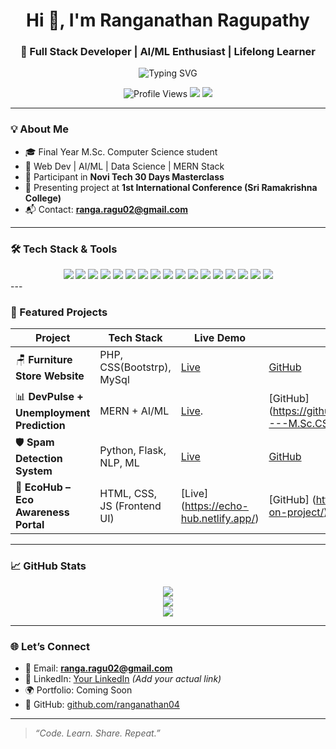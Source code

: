 <h1 align="center">Hi 👋, I'm Ranganathan Ragupathy</h1>
<h3 align="center">🚀 Full Stack Developer | AI/ML Enthusiast | Lifelong Learner</h3>

<p align="center">
  <img src="https://readme-typing-svg.demolab.com?font=Fira+Code&size=22&duration=3000&pause=1000&center=true&vCenter=true&width=435&lines=M.Sc+Computer+Science+Final+Year+Student;Passionate+Web+Developer+%7C+AI%2FML+Explorer;Novi+Tech+Masterclass+Graduate;Always+learning+%F0%9F%93%9A" alt="Typing SVG" />
</p>

<p align="center">
  <img src="https://komarev.com/ghpvc/?username=ranganathan04&label=👀+Profile+Views&color=blueviolet" alt="Profile Views" />
  <img src="https://img.shields.io/badge/Status-Online-brightgreen?style=flat-square&logo=livechat" />
  <img src="https://img.shields.io/badge/Currently-Learning React Native-blue?style=flat-square&logo=react" />
</p>

---

### 💡 About Me

- 🎓 Final Year M.Sc. Computer Science student  
- 🧠 Web Dev | AI/ML | Data Science | MERN Stack  
- 🌟 Participant in **Novi Tech 30 Days Masterclass**  
- 📢 Presenting project at **1st International Conference (Sri Ramakrishna College)**  
- 📬 Contact: **ranga.ragu02@gmail.com**

---

### 🛠️ Tech Stack & Tools

<div align="center">

  <!-- Web & Programming -->
  <img src="https://img.shields.io/badge/HTML5-e34c26?style=for-the-badge&logo=html5&logoColor=white" />
  <img src="https://img.shields.io/badge/CSS3-1572B6?style=for-the-badge&logo=css3&logoColor=white" />
  <img src="https://img.shields.io/badge/JavaScript-yellow?style=for-the-badge&logo=javascript&logoColor=black" />
  <img src="https://img.shields.io/badge/React-61DAFB?style=for-the-badge&logo=react&logoColor=black" />
  <img src="https://img.shields.io/badge/Node.js-339933?style=for-the-badge&logo=nodedotjs&logoColor=white" />
  <img src="https://img.shields.io/badge/Express.js-black?style=for-the-badge&logo=express&logoColor=white" />
  <img src="https://img.shields.io/badge/MongoDB-47A248?style=for-the-badge&logo=mongodb&logoColor=white" />
  <img src="https://img.shields.io/badge/MySQL-00758F?style=for-the-badge&logo=mysql&logoColor=white" />

  <!-- Python & AI/ML -->
  <img src="https://img.shields.io/badge/Python-3776AB?style=for-the-badge&logo=python&logoColor=white" />
  <img src="https://img.shields.io/badge/Flask-000000?style=for-the-badge&logo=flask&logoColor=white" />
  <img src="https://img.shields.io/badge/NLP-FF6F00?style=for-the-badge&logo=spaCy&logoColor=white" />
  <img src="https://img.shields.io/badge/Deep Learning-FF4081?style=for-the-badge&logo=tensorflow&logoColor=white" />
  <img src="https://img.shields.io/badge/Machine Learning-43B02A?style=for-the-badge&logo=scikit-learn&logoColor=white" />
  <img src="https://img.shields.io/badge/Computer Vision-FF5733?style=for-the-badge&logo=opencv&logoColor=white" />

  <!-- Tools -->
  <img src="https://img.shields.io/badge/Git-F05032?style=for-the-badge&logo=git&logoColor=white" />
  <img src="https://img.shields.io/badge/GitHub-181717?style=for-the-badge&logo=github" />
  <img src="https://img.shields.io/badge/VS Code-007ACC?style=for-the-badge&logo=visual-studio-code&logoColor=white" />

</div>
---

### 📌 Featured Projects

| Project | Tech Stack | Live Demo | GitHub |
|--------|------------|-----------|--------|
| 🪑 **Furniture Store Website** | PHP, CSS(Bootstrp), MySql | [Live](...) | [GitHub](https://github.com/ranganathan04/Final-Year-Project---B.Sc.-CS) |
| 📊 **DevPulse + Unemployment Prediction** | MERN + AI/ML | [Live](https://devpulse-unemployment-prediction.netlify.app/). | [GitHub] (https://github.com/ranganathan04/FinalYearProject---M.Sc.CS). |
| 🛡️ **Spam Detection System** | Python, Flask, NLP, ML | [Live](https://7b357260-2e14-4583-a60c-18f7b7736478-00-nf8vgibkmwic.kirk.replit.dev/) | [GitHub](https://github.com/ranganathan04/Smart-India-Hackathon) |
| 🌿 **EcoHub – Eco Awareness Portal** | HTML, CSS, JS (Frontend UI) | [Live] (https://echo-hub.netlify.app/) | [GitHub] (https://github.com/ranganathan04/add-on-project/). |


---

### 📈 GitHub Stats

<div align="center">
  <img src="https://github-readme-stats.vercel.app/api?username=ranganathan04&show_icons=true&theme=react&hide_border=false" />
  <br />
  <img src="https://github-readme-streak-stats.herokuapp.com/?user=ranganathan04&theme=react&hide_border=false" />
  <br />
  <img src="https://github-readme-stats.vercel.app/api/top-langs/?username=ranganathan04&layout=compact&theme=react&hide_border=false" />
</div>

---

### 🌐 Let’s Connect

- 📧 Email: **ranga.ragu02@gmail.com**  
- 💼 LinkedIn: [Your LinkedIn](https://www.linkedin.com/ranganathan04) *(Add your actual link)*  
- 🌍 Portfolio: Coming Soon  
- 🔗 GitHub: [github.com/ranganathan04](https://github.com/ranganathan04)

---

> _“Code. Learn. Share. Repeat.”_

